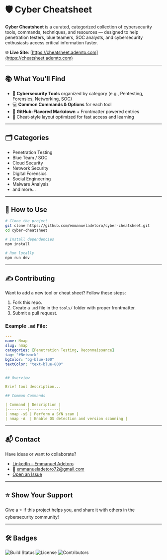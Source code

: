 # 🛡️ Cyber Cheatsheet

**Cyber Cheatsheet** is a curated, categorized collection of cybersecurity tools, commands, techniques, and resources — designed to help penetration testers, blue teamers, SOC analysts, and cybersecurity enthusiasts access critical information faster.

🌐 **Live Site**: [https://cheatsheet.ademto.com](https://cheatsheet.ademto.com)

---

## 📚 What You’ll Find

- 🧰 **Cybersecurity Tools** organized by category (e.g., Pentesting, Forensics, Networking, SOC)
- 💻 **Common Commands & Options** for each tool
- 📄 **GitHub-Flavored Markdown** + Frontmatter powered entries
- 🧠 Cheat-style layout optimized for fast access and learning

---

## 🗂️ Categories

- Penetration Testing
- Blue Team / SOC
- Cloud Security
- Network Security
- Digital Forensics
- Social Engineering
- Malware Analysis
- and more...

---

## 🚀 How to Use

```bash
# Clone the project
git clone https://github.com/emmanueladetoro/cyber-cheatsheet.git
cd cyber-cheatsheet

# Install dependencies
npm install

# Run locally
npm run dev
```

---

## ✍️ Contributing

Want to add a new tool or cheat sheet? Follow these steps:

1. Fork this repo.
2. Create a `.md` file in the `tools/` folder with proper frontmatter.
3. Submit a pull request.

### Example `.md` File:

```yaml
---
name: Nmap
slug: nmap
categories: [Penetration Testing, Reconnaissance]
tag: "#Network"
bgColor: "bg-blue-100"
textColor: "text-blue-800"
---

## Overview

Brief tool description...

## Common Commands

| Command | Description |
|---------|-------------|
| nmap -sS | Perform a SYN scan |
| nmap -A  | Enable OS detection and version scanning |
```

---

## 📬 Contact

Have ideas or want to collaborate?

- [LinkedIn – Emmanuel Adetoro](https://www.linkedin.com/in/emmanuel-adetoro)
- 📧 emmanueladetoro72@gmail.com
- [Open an Issue](https://github.com/emmanueladetoro/cyber-cheatsheet/issues)

---

## ⭐ Show Your Support

Give a ⭐ if this project helps you, and share it with others in the cybersecurity community!

---

## 🛠️ Badges

![Build Status](https://img.shields.io/github/actions/workflow/status/emmanueladetoro/cyber-cheatsheet/CI.yml)
![License](https://img.shields.io/github/license/emmanueladetoro/cyber-cheatsheet)
![Contributors](https://img.shields.io/github/contributors/emmanueladetoro/cyber-cheatsheet)
